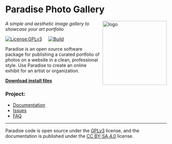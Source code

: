 # Paradise Photo Gallery
<img src=https://centerkey.com/paradise/graphics/paradise-logo.svg align=right width=200 alt=logo>

_A simple and aesthetic image gallery to showcase your art portfolio_

[![License:GPLv3](https://img.shields.io/badge/License-GPL%20v3-blue.svg)](https://github.com/center-key/paradise/blob/main/LICENSE.txt)
&nbsp;
&nbsp;
[![Build](https://github.com/center-key/paradise/workflows/build/badge.svg)](https://github.com/center-key/paradise/actions/workflows/run-spec-on-push.yaml)

Paradise is an open source software package for publishing a curated portfolio of photos on a website in a clean, professional style.
Use Paradise to create an online exhibit for an artist or organization.

**[Download install files](https://github.com/center-key/paradise/tree/main/releases)**

### Project:
   * [Documentation](https://centerkey.com/paradise/)
   * [Issues](https://github.com/center-key/paradise/issues)
   * [FAQ](https://github.com/center-key/paradise/wiki/faq)

---
Paradise code is open source under the
[GPLv3](https://github.com/center-key/paradise/blob/main/LICENSE.txt) license,
and the documentation is published under the
[CC BY-SA 4.0](https://creativecommons.org/licenses/by-sa/4.0) license.
